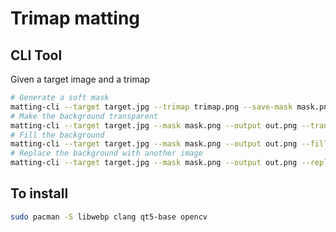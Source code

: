 # Trimap matting

## CLI Tool

Given a target image and a trimap

```bash
# Generate a soft mask
matting-cli --target target.jpg --trimap trimap.png --save-mask mask.png
# Make the background transparent
matting-cli --target target.jpg --mask mask.png --output out.png --transparent
# Fill the background
matting-cli --target target.jpg --mask mask.png --output out.png --fill "#FFAAB2"
# Replace the background with another image
matting-cli --target target.jpg --mask mask.png --output out.png --replace background.jpg
```

## To install
```bash
sudo pacman -S libwebp clang qt5-base opencv